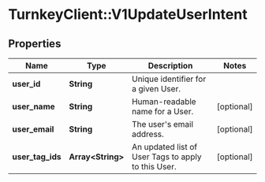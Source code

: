 # TurnkeyClient::V1UpdateUserIntent

## Properties
Name | Type | Description | Notes
------------ | ------------- | ------------- | -------------
**user_id** | **String** | Unique identifier for a given User. | 
**user_name** | **String** | Human-readable name for a User. | [optional] 
**user_email** | **String** | The user&#x27;s email address. | [optional] 
**user_tag_ids** | **Array&lt;String&gt;** | An updated list of User Tags to apply to this User. | [optional] 

